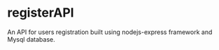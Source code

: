 # registerAPI

An API for users registration built using nodejs-express framework and Mysql database.
